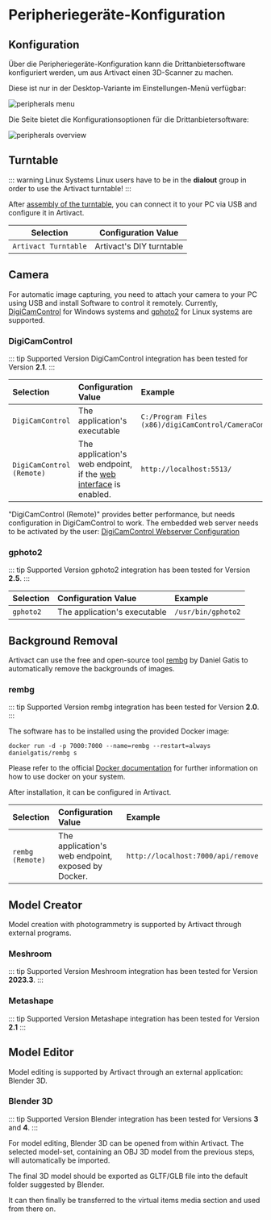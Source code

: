 # Peripheriegeräte-Konfiguration <Badge type="warning" text="desktop"/>

## Konfiguration

Über die Peripheriegeräte-Konfiguration kann die Drittanbietersoftware konfiguriert werden, um aus Artivact einen
3D-Scanner zu machen.

Diese ist nur in der Desktop-Variante im Einstellungen-Menü verfügbar:

![peripherals menu](/assets/user-manual/settings/peripherals/en/peripherals-menu.png)

Die Seite bietet die Konfigurationsoptionen für die Drittanbietersoftware:

![peripherals overview](/assets/user-manual/settings/peripherals/en/peripherals-overview.png)

## Turntable

::: warning Linux Systems
Linux users have to be in the **dialout** group in order to use the Artivact turntable!
:::

After [assembly of the turntable](/tutorials/artivact-as-scanner/artivact-turntable), you can connect it to your PC via
USB and configure it in Artivact.

|       Selection        |   Configuration Value    |
|:----------------------:|:------------------------:| 
| ``Artivact Turntable`` | Artivact's DIY turntable | 

## Camera

For automatic image capturing, you need to attach your camera to your PC using USB and install Software to control it
remotely. Currently, [DigiCamControl](https://digicamcontrol.com/) for Windows systems and [gphoto2](http://gphoto.org/)
for Linux systems are supported.

### DigiCamControl

::: tip Supported Version
DigiCamControl integration has been tested for Version **2.1**.
:::

|          Selection          | Configuration Value                                                                                              |                            Example                             |
|:---------------------------|:-----------------------------------------------------------------------------------------------------------------|:--------------------------------------------------------------|
|     ``DigiCamControl``      | The application's executable                                                                                     | ``C:/Program Files (x86)/digiCamControl/CameraControlCmd.exe`` |
| ``DigiCamControl (Remote)`` | The application's web endpoint, if the [web interface](https://digicamcontrol.com/doc/userguide/web) is enabled. |                   ``http://localhost:5513/``                   |

"DigiCamControl (Remote)" provides better performance, but needs configuration in DigiCamControl to work.
The embedded web server needs to be activated by the
user: [DigiCamControl Webserver Configuration](https://digicamcontrol.com/doc/userguide/settings#webserver)

### gphoto2

::: tip Supported Version
gphoto2 integration has been tested for Version **2.5**.
:::

|  Selection  | Configuration Value          |       Example        |
|:-----------|:-----------------------------|:--------------------|
| ``gphoto2`` | The application's executable | ``/usr/bin/gphoto2`` |

## Background Removal

Artivact can use the free and open-source tool [rembg](https://github.com/danielgatis/rembg) by Daniel Gatis to
automatically remove the backgrounds of images.

### rembg

::: tip Supported Version
rembg integration has been tested for Version **2.0**.
:::

The software has to be installed using the provided Docker image:

```
docker run -d -p 7000:7000 --name=rembg --restart=always danielgatis/rembg s
```

Please refer to the official [Docker documentation](https://docs.docker.com/manuals/) for further information on how to
use docker on your system.

After installation, it can be configured in Artivact.

|     Selection      | Configuration Value                                |               Example                |
|:------------------|:---------------------------------------------------|:------------------------------------|
| ``rembg (Remote)`` | The application's web endpoint, exposed by Docker. | ``http://localhost:7000/api/remove`` |

## Model Creator

Model creation with photogrammetry is supported by Artivact through external programs.

### Meshroom

::: tip Supported Version
Meshroom integration has been tested for Version **2023.3**.
:::

### Metashape

::: tip Supported Version
Metashape integration has been tested for Version **2.1**
:::

## Model Editor

Model editing is supported by Artivact through an external application: Blender 3D.

### Blender 3D

::: tip Supported Version
Blender integration has been tested for Versions **3** and **4**.
:::

For model editing, Blender 3D can be opened from within Artivact.
The selected model-set, containing an OBJ 3D model from the previous steps, will automatically be imported.

The final 3D model should be exported as GLTF/GLB file into the default folder suggested by Blender.

It can then finally be transferred to the virtual items media section and used from there on.
